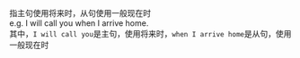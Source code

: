 指主句使用将来时，从句使用一般现在时\
e.g. I will call you when I arrive home.\
其中，`I will call you`是主句，使用将来时，`when I arrive home`是从句，使用一般现在时